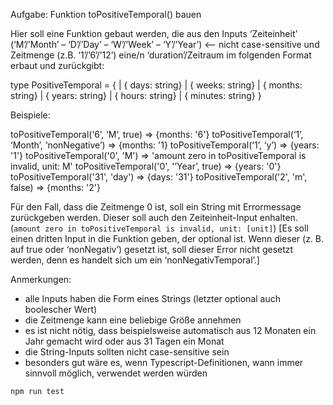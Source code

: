Aufgabe: Funktion toPositiveTemporal() bauen

Hier soll eine Funktion gebaut werden, die aus den Inputs ‘Zeiteinheit’ (‘M’/’Month’ – ‘D’/’Day’ – ‘W’/’Week’ – ‘Y’/’Year’) <-- nicht case-sensitive
und Zeitmenge (z.B. ‘1’/’6’/’12’)
eine/n ‘duration’/Zeitraum im folgenden Format erbaut und zurückgibt:

type PositiveTemporal = {
| { days: string}
| { weeks: string}
| { months: string}
| { years: string}
| { hours: string}
| { minutes: string}
}

Beispiele:

toPositiveTemporal(‘6’, ‘M‘, true)
=> {months: '6'}
toPositiveTemporal(‘1’, ‘Month’, ‘nonNegative’)
=> {months: '1}
toPositiveTemporal(‘1’, ‘y’)
=> {years: '1'}
toPositiveTemporal('0', 'M')
=> 'amount zero in toPositiveTemporal is invalid, unit: M'
toPositiveTemporal('0', '’Year’, true)
=> {years: '0'}
toPositiveTemporal('31', 'day')
=> {days: '31'}
toPositiveTemporal('2', 'm', false)
=> {months: '2'}

Für den Fall, dass die Zeitmenge 0 ist, soll ein String mit Errormessage zurückgeben werden. Dieser soll auch den Zeiteinheit-Input enhalten. (`amount zero in toPositiveTemporal is invalid, unit: [unit]`)
[Es soll einen dritten Input in die Funktion geben, der optional ist. Wenn dieser (z. B. auf true oder ‘nonNegativ’) gesetzt ist, soll dieser Error nicht gesetzt werden, denn es handelt sich um ein ‘nonNegativTemporal’.]

Anmerkungen:

- alle Inputs haben die Form eines Strings (letzter optional auch boolescher Wert)
- die Zeitmenge kann eine beliebige Größe annehmen
- es ist nicht nötig, dass beispielsweise automatisch aus 12 Monaten ein Jahr gemacht wird oder aus 31 Tagen ein Monat
- die String-Inputs sollten nicht case-sensitive sein
- besonders gut wäre es, wenn Typescript-Definitionen, wann immer sinnvoll möglich, verwendet werden würden

```
npm run test
```